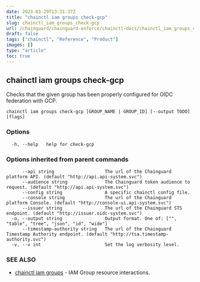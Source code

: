 ```yaml
---
date: 2023-03-29T13:31:37Z
title: "chainctl iam groups check-gcp"
slug: chainctl_iam_groups_check-gcp
url: /chainguard/chainguard-enforce/chainctl-docs/chainctl_iam_groups_check-gcp/
draft: false
tags: ["chainctl", "Reference", "Product"]
images: []
type: "article"
toc: true
---
```

## chainctl iam groups check-gcp

Checks that the given group has been properly configured for OIDC federation with GCP.

```
chainctl iam groups check-gcp [GROUP_NAME | GROUP_ID] [--output TODO] [flags]
```

### Options

```
  -h, --help   help for check-gcp
```

### Options inherited from parent commands

```
      --api string                   The url of the Chainguard platform API. (default "http://api.api-system.svc")
      --audience string              The Chainguard token audience to request. (default "http://api.api-system.svc")
      --config string                A specific chainctl config file.
      --console string               The url of the Chainguard platform Console. (default "http://console-ui.api-system.svc")
      --issuer string                The url of the Chainguard STS endpoint. (default "http://issuer.oidc-system.svc")
  -o, --output string                Output format. One of: ["", "table", "tree", "json", "id", "wide"]
      --timestamp-authority string   The url of the Chainguard Timestamp Authority endpoint. (default "http://tsa.timestamp-authority.svc")
  -v, --v int                        Set the log verbosity level.
```

### SEE ALSO

* [chainctl iam groups](/chainguard/chainguard-enforce/chainctl-docs/chainctl_iam_groups/)	 - IAM Group resource interactions.

